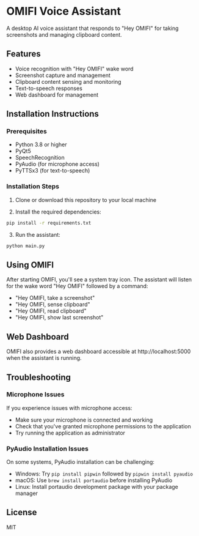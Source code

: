 # OMIFI Voice Assistant

A desktop AI voice assistant that responds to "Hey OMIFI" for taking screenshots and managing clipboard content.

## Features
- Voice recognition with "Hey OMIFI" wake word
- Screenshot capture and management
- Clipboard content sensing and monitoring
- Text-to-speech responses
- Web dashboard for management

## Installation Instructions

### Prerequisites
- Python 3.8 or higher
- PyQt5
- SpeechRecognition
- PyAudio (for microphone access)
- PyTTSx3 (for text-to-speech)

### Installation Steps

1. Clone or download this repository to your local machine

2. Install the required dependencies:
```bash
pip install -r requirements.txt
```

3. Run the assistant:
```bash
python main.py
```

## Using OMIFI

After starting OMIFI, you'll see a system tray icon. The assistant will listen for the wake word "Hey OMIFI" followed by a command:

- "Hey OMIFI, take a screenshot"
- "Hey OMIFI, sense clipboard"
- "Hey OMIFI, read clipboard"
- "Hey OMIFI, show last screenshot"

## Web Dashboard

OMIFI also provides a web dashboard accessible at http://localhost:5000 when the assistant is running.

## Troubleshooting

### Microphone Issues
If you experience issues with microphone access:
- Make sure your microphone is connected and working
- Check that you've granted microphone permissions to the application
- Try running the application as administrator

### PyAudio Installation Issues
On some systems, PyAudio installation can be challenging:
- Windows: Try `pip install pipwin` followed by `pipwin install pyaudio`
- macOS: Use `brew install portaudio` before installing PyAudio
- Linux: Install portaudio development package with your package manager

## License
MIT